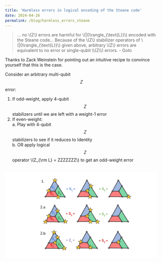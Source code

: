 ```yaml
---
title: 'Harmless errors in logical encoding of the Steane code'
date: 2024-04-26
permalink: /blog/harmless_errors_steane
---
```


<blockquote>
... no \(Z\) errors are harmful for \(|0\rangle_{\text{L}}\) encoded with the Steane code... Because of the \(Z\) stabilizer operators of \(|0\rangle_{\text{L}}\)  given above, arbitrary \(Z\) errors are equivalent to no error or single-qubit \\(Z\\) errors. - Goto
</blockquote>

Thanks to Zack Weinstein for pointing out an intuitive recipe to convince yourself that this is the case. 

Consider an arbitrary multi-qubit $$Z$$ error:
1. If odd-weight, apply 4-qubit $$Z$$ stabilizers until we are left with a weight-1 error
2. If even-weight:<br/>
    a. Play with 4-qubit $$Z$$ stabilizers to see if it reduces to Identity<br/>
    b. OR apply logical $$Z$$ operator \\(Z_{\rm L} = ZZZZZZZ\\) to get an odd-weight error<br/>

<br/><img src='/images/Zerrors_Steane.png'>